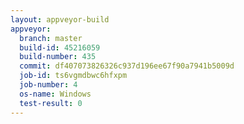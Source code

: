 ```yaml
---
layout: appveyor-build
appveyor:
  branch: master
  build-id: 45216059
  build-number: 435
  commit: df407073826326c937d196ee67f90a7941b5009d
  job-id: ts6vgmdbwc6hfxpm
  job-number: 4
  os-name: Windows
  test-result: 0
---
```

